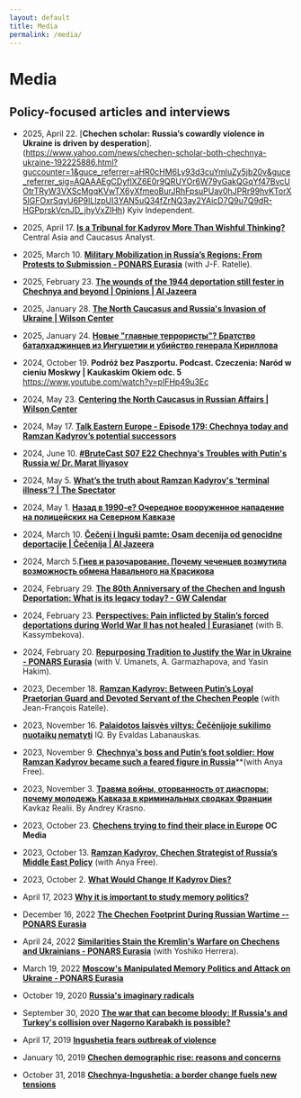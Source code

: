 ```yaml
---
layout: default
title: Media
permalink: /media/
---
```

# Media

## Policy-focused articles and interviews

- 2025, April 22. [**Chechen scholar: Russia’s cowardly violence in Ukraine is driven by desperation**]. (https://www.yahoo.com/news/chechen-scholar-both-chechnya-ukraine-192225886.html?guccounter=1&guce_referrer=aHR0cHM6Ly93d3cuYmluZy5jb20v&guce_referrer_sig=AQAAAEgCDyflXZ6E0r9QRUYOr6W79yGakQGqYf47BvcUOtrTRyW3VXScMgqKVwTX6yXfmeoBurJRhFpsuPUav0hJPRr99hvKTorX5lGFOxrSqyU6P9ILlzpUI3YAN5uQ34fZrNQ3ay2YAicD7Q9u7Q9dR-HGPprskVcnJD_jhyVxZIHh) Kyiv Independent.

- 2025, April 17. [**Is a Tribunal for Kadyrov More Than Wishful Thinking?**](https://www.cacianalyst.org/publications/analytical-articles/item/13863-is-a-tribunal-for-kadyrov-more-than-wishful-thinking?.html) Central Asia and Caucasus Analyst.

- 2025, March 10. [**Military Mobilization in Russia’s Regions: From Protests to Submission - PONARS Eurasia**](https://www.ponarseurasia.org/military-mobilization-in-russias-regions-from-protests-to-submission/)  (with J-F. Ratelle).

- 2025, February 23.  [**The wounds of the 1944 deportation still fester in Chechnya and beyond | Opinions | Al Jazeera**](https://www.aljazeera.com/opinions/2025/2/23/the-wounds-of-the-1944-deportation-still-fester-in-chechnya-and-beyond)

- 2025, January 28. [**The North Caucasus and Russia's Invasion of Ukraine | Wilson Center**](https://www.wilsoncenter.org/event/north-caucasus-and-russias-invasion-ukraine)

- 2025, January 24. [**Новые "главные террористы"? Братство баталхаджинцев из Ингушетии и убийство генерала Кириллова**](https://www.kavkazr.com/a/novye-glavnye-terroristy-bratstvo-batalhadzhintsev-iz-ingushetii-i-ubiystvo-generala-kirillova/33287519.html)

- 2024, October 19. **Podróż bez Paszportu. Podcast. Czeczenia: Naród w cieniu Moskwy | Kaukaskim Okiem odc. 5** https://www.youtube.com/watch?v=pIFHp49u3Ec 

- 2024, May 23. [**Centering the North Caucasus in Russian Affairs | Wilson Center**](https://www.wilsoncenter.org/event/centering-north-caucasus-russian-affairs) 

- 2024, May 17. [**Talk Eastern Europe - Episode 179: Chechnya today and Ramzan Kadyrov’s potential successors**](https://talkeasterneurope.eu/episodes/episode-179-chechnya-today-and-ramzan-kadyrovs-potential-successors)

- 2024, June 10. [**#BruteCast S07 E22 Chechnya's Troubles with Putin's Russia w/ Dr. Marat Iliyasov**](https://www.youtube.com/watch?v=TG74llisxqE) 

- 2024, May 5. [**What’s the truth about Ramzan Kadyrov's ‘terminal illness’? | The Spectator**](https://www.spectator.co.uk/article/ramzan-kadyrovs-death-will-change-little-in-chechnya/) 

- 2024, May 1. [**Назад в 1990-е? Очередное вооруженное нападение на полицейских на Северном Кавказе**](https://www.kavkazr.com/a/nazad-v-1990-e-ocherednoe-vooruzhennoe-napadenie-na-politseyskih-na-severnom-kavkaze-/32929271.html)

- 2024, March 10. [**Čečeni i Inguši pamte: Osam decenija od genocidne deportacije | Čečenija | Al Jazeera**](https://balkans.aljazeera.net/teme/2024/3/10/ceceni-i-ingusi-pamte-osam-decenija-od-genocidne-deportacije)

- 2024, March 5.[**Гнев и разочарование. Почему чеченцев возмутила возможность обмена Навального на Красикова**](https://www.kavkazr.com/a/gnev-i-razocharovanie-pochemu-chechentsev-vozmutila-vozmozhnostj-obmena-navaljnogo-na-krasikova-/32848801.html)

- 2024, February 29. [**The 80th Anniversary of the Chechen and Ingush Deportation: What is its legacy today? - GW Calendar**](https://calendar.gwu.edu/event/the_80th_anniversary_of_the_chechen_and_ingush_deportation_what_is_its_legacy_today)

- 2024, February 23. [**Perspectives: Pain inflicted by Stalin’s forced deportations during World War II has not healed | Eurasianet**](https://eurasianet.org/perspectives-pain-inflicted-by-stalins-forced-deportations-during-world-war-ii-has-not-healed) (with B. Kassymbekova).

- 2024, February 20. [**Repurposing Tradition to Justify the War in Ukraine - PONARS Eurasia**](https://www.ponarseurasia.org/repurposing-tradition-to-justify-the-war-in-ukraine/) (with V. Umanets, A. Garmazhapova, and Yasin Hakim).

- 2023, December 18. [**Ramzan Kadyrov: Between Putin’s Loyal Praetorian Guard and Devoted Servant of the Chechen People**](https://www.ponarseurasia.org/ramzan-kadyrov-between-putins-loyal-praetorian-guard-and-devoted-servant-of-the-chechen-people/) (with Jean-François Ratelle). 

- 2023, November 16. [**Palaidotos laisvės viltys: Čečėnijoje sukilimo nuotaikų nematyti**](https://iq.lt/iq-tema/palaidotos-laisves-viltys-nepaisant-su-rusijos-pralaimejimu-ukrainoje-siejamu-vilciu-sukilimo-nuotaiku-regione-nematyti/308988?fbclid=IwAR05yMoZEZ6gWVHp_tZtzSzYOp5KVylOAcn57-ZmyY6Jrl7soZ84USPCMC4) IQ. By Evaldas Labanauskas. 

- 2023, November 9. [**Chechnya's boss and Putin’s foot soldier: How Ramzan Kadyrov became such a feared figure in Russia**](https://theconversation.com/chechnyas-boss-and-putins-foot-soldier-how-ramzan-kadyrov-became-such-a-feared-figure-in-russia-216418)**(with Anya Free).

- 2023, November 3. [**Травма войны, оторванность от диаспоры: почему молодежь Кавказа в криминальных сводках Франции**](https://www.kavkazr.com/a/travma-voyny-otorvannostj-ot-diaspory-pochemu-molodezhj-kavkaza-v-kriminaljnyh-svodkah-frantsii/32668823.html?fbclid=IwAR1BSjKJ0UpjZF4Ypat8fVGNvNIE4LrqHRMY-P1DFtEPNnfyaxan8rNsabw) Kavkaz Realii. By Andrey Krasno. 

- 2023, October 23. **[**Chechens trying to find their place in Europe**](https://oc-media.org/podcasts/podcast-chechens-trying-to-find-their-place-in-europe/) OC Media** 

- 2023, October 13. [**Ramzan Kadyrov, Chechen Strategist of Russia’s Middle East Policy**](https://www.wilsoncenter.org/blog-post/ramzan-kadyrov-chechen-strategist-russias-middle-east-policy) (with Anya Free).

- 2023, October 2. [**What Would Change If Kadyrov Dies?**](https://russiapost.info/regions/kadyrov) 

- April 17, 2023  [**Why it is important to study memory politics?**](https://sites.miamioh.edu/havighurst/2023/04/17/why-it-is-important-to-study-memory-politics/) 

- December 16, 2022  [**The Chechen Footprint During Russian Wartime  -- PONARS Eurasia**](https://www.ponarseurasia.org/the-chechen-footprint-during-russian-wartime/)

-  April 24, 2022  [**Similarities Stain the Kremlin's Warfare on Chechens and Ukrainians - PONARS Eurasia**](https://www.ponarseurasia.org/similarities-stain-the-kremlins-warfare-on-chechens-and-ukrainians/) (with Yoshiko Herrera).

- March 19, 2022  [**Moscow's Manipulated Memory Politics and Attack on Ukraine - PONARS Eurasia**](https://www.ponarseurasia.org/moscows-manipulated-memory-politics-and-attack-on-ukraine/)

- October 19, 2020  [**Russia's imaginary radicals**](https://www.opendemocracy.net/en/global-extremes/russias-imaginary-radicals/)

- September 30, 2020  [**The war that can become bloody: If Russia's and Turkey's collision over Nagorno Karabakh is possible?**](https://www.delfi.lt/news/daily/lithuania/karas-kuris-gali-tapti-itin-kruvinas-ar-imanomas-turkijos-ir-rusijos-susidurimo-scenarijus.d?id=85369313&fbclid=IwAR22v91Mo8nqrRvAA9fJgukbCKyl-a78dAEv_Z69taBEEMEflyvTLeEi5fM)

- April 17, 2019  [**Ingushetia fears outbreak of violence**](https://www.balcanicaucaso.org/eng/Areas/Ingushetia/Ingushetia-fears-outbreaks-of-violence-194009)

- January 10, 2019  [**Chechen demographic rise: reasons and concerns**](https://www.balcanicaucaso.org/eng/Areas/Chechnya/Chechen-demographic-rise-reasons-and-concerns-191886)

- October 31, 2018  [**Chechnya-Ingushetia: a border change fuels new tensions**](https://www.balcanicaucaso.org/eng/Areas/Chechnya/Chechnya-Ingushetia-a-border-change-fuels-new-tensions-190905) 

